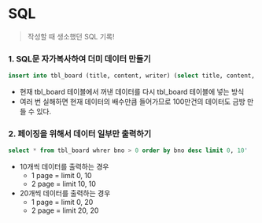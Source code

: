 # SQL
>작성할 때 생소했던 SQL 기록!

### 1. SQL문 자가복사하여 더미 데이터 만들기
~~~sql
insert into tbl_board (title, content, writer) (select title, content, writer from tbl_board);
~~~
  - 현재 tbl_board 테이블에서 꺼낸 데이터를 다시 tbl_board 테이블에 넣는 방식
  - 여러 번 실해하면 현재 데이터의 배수만큼 들어가므로 100만건의 데이터도 금방 만들 수 있다.

### 2. 페이징을 위해서 데이터 일부만 출력하기
~~~sql
select * from tbl_board whrer bno > 0 order by bno desc limit 0, 10'
~~~
  - 10개씩 데이터를 출력하는 경우
    - 1 page = limit 0, 10
    - 2 page = limit 10, 10
  - 20개씩 데이터를 출력하는 경우
    - 1 page = limit 0, 20
    - 2 page = limit 20, 20
